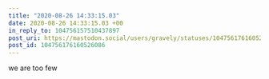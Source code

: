 ```yaml
---
title: "2020-08-26 14:33:15.03"
date: 2020-08-26 14:33:15.03 +00
in_reply_to: 104756157510437897
post_uri: https://mastodon.social/users/gravely/statuses/104756176160526086
post_id: 104756176160526086
---
```

we are too few


